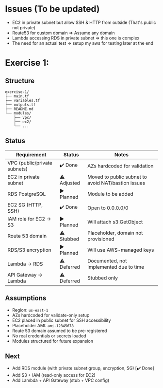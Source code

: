 # Issues (To be updated)
- EC2 in private subnet but allow SSH & HTTP from outside (That's public not private)
- Route53 for custom domain => Assume any domain
- Lambda accessing RDS in private subnet => this one is complex
- The need for an actual test => setup my aws for testing later at the end

# Exercise 1:

## Structure

```
exercise-1/
├── main.tf
├── variables.tf
├── outputs.tf
├── README.md
└── modules/
    ├── vpc/
    ├── ec2/
    └── ...
```

## Status

| Requirement                        | Status         | Notes                                                  |
|------------------------------------|----------------|--------------------------------------------------------|
| VPC (public/private subnets)       | ✔️ Done         | AZs hardcoded for validation                          |
| EC2 in private subnet              | ⚠️ Adjusted     | Moved to public subnet to avoid NAT/bastion issues    |
| RDS PostgreSQL                     | ▶️ Planned      | Module to be added                                    |
| EC2 SG (HTTP, SSH)                 | ✔️ Done         | Open to 0.0.0.0/0                                      |
| IAM role for EC2 → S3              | ▶️ Planned      | Will attach s3:GetObject                              |
| Route 53 domain                    | ⚠️ Stubbed      | Placeholder, domain not provisioned                   |
| RDS/S3 encryption                  | ▶️ Planned      | Will use AWS-managed keys                             |
| Lambda → RDS                       | ⚠️ Deferred     | Documented, not implemented due to time               |
| API Gateway → Lambda               | ⚠️ Deferred     | Stubbed only                                           |

## Assumptions

- Region: `us-east-1`
- AZs hardcoded for validate-only setup
- EC2 placed in public subnet for SSH accessibility
- Placeholder AMI: `ami-12345678`
- Route 53 domain assumed to be pre-registered
- No real credentials or secrets loaded
- Modules structured for future expansion

## Next

- Add RDS module (with private subnet group, encryption, SG) [✔️ Done]
- Add S3 + IAM (read-only access for EC2)
- Add Lambda + API Gateway (stub + VPC config)